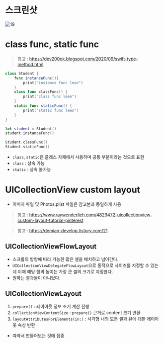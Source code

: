 # 스크린샷
![19](https://github.com/hhhan0315/Swift-30-Projects/blob/main/19_Pinterest/19.gif)


# class func, static func

> 참고 : https://dev200ok.blogspot.com/2020/09/swift-type-method.html

```swift
class Student {
    func instanceFunc(){
        print("instance func leeo")
    }
    class func classFunc() {
        print("class func leeo")
    }
    static func staticFunc() {
        print("static func leeo")
    }
}

let student = Student()
student.instanceFunc()

Student.classFunc()
Student.staticFunc()
```

- `class`, `static`은 클래스 자체에서 사용하며 공통 부분이라는 것으로 표현
- `class` : 상속 가능
- `static` : 상속 불가능

# UICollectionView custom layout

- 이미지 파일 및 Photos.plist 파일은 참고본과 동일하게 사용

> 참고 : https://www.raywenderlich.com/4829472-uicollectionview-custom-layout-tutorial-pinterest

> 참고 : https://demian-develop.tistory.com/21

## UICollectionViewFlowLayout

- 스크롤의 방향에 따라 가능한 많은 셀을 배치하고 넘어간다.
- `UICollectionViewDelegateFlowLayout`으로 동적으로 사이즈를 지정할 수 있는데 이때 해당 행의 높이는 가장 큰 셀의 크기로 지정한다.
- 원하는 결과물이 아니었다.

## UICollectionViewLayout

1. `prepare()` : 레이아웃 정보 초기 계산 진행
2. `collectionViewContentSize` : `prepare()` 근거로 content 크기 반환
3. `layoutAttributesForElements(in:)` : 사각형 내의 모든 셀과 뷰에 대한 레이아웃 속성 반환

- 따라서 만들어보는 것에 집중
